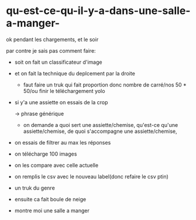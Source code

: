 # qu-est-ce-qu-il-y-a-dans-une-salle-a-manger-

ok pendant les chargements, et le soir

par contre je sais pas comment faire:

  -  soit on fait un classificateur d'image
  
  - et on fait la technique du deplcement par la droite
    
    - faut faire un truk qui fait proportion donc nombre de carré/nos 50 * 50/ou finir le téléchargement yolo
  
  
  - si y'a une assiette on essais de la crop

    -> phrase générique

    - on demande a quoi sert une assiette/chemise,
    qu'est-ce qu'une assiette/chemise, 
    de quoi s'accompagne une assiette/chemise,
  
  
 - on essais de filtrer au max les réponses
 
 - on télécharge 100 images
 
 - on les compare avec celle actuelle
 
 - on remplis le csv avec le nouveau label(donc refaire le csv ptin)
 
 - un truk du genre
  
 - ensuite ca fait boule de neige
 
 - montre moi une salle a manger
